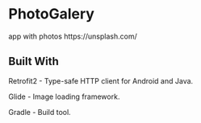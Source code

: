 <h1>PhotoGalery</h1>
<p>app with photos https://unsplash.com/</p>
<p>
<h2>Built With</h2>
<p>Retrofit2 - Type-safe HTTP client for Android and Java.</p>
<p>Glide - Image loading framework.</p>
<p>Gradle - Build tool.</p>
